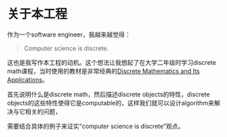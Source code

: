 # 关于本工程

作为一个software engineer，我越来越觉得：

> Computer science is discrete.

这也是我写作本工程的动机。这个想法让我想起了在大学二年级时学习discrete math课程，当时使用的教材是非常经典的[Discrete Mathematics and Its Applications](https://www.amazon.com/Discrete-Mathematics-Applications-Kenneth-Rosen/dp/125967651X)。

首先说明什么是discrete math，然后描述discrete objects的特性，discrete objects的这些特性使得它是computable的，这样我们就可以设计algorithm来解决与它相关的问题，

需要结合具体的例子来证实“computer science is discrete”观点。